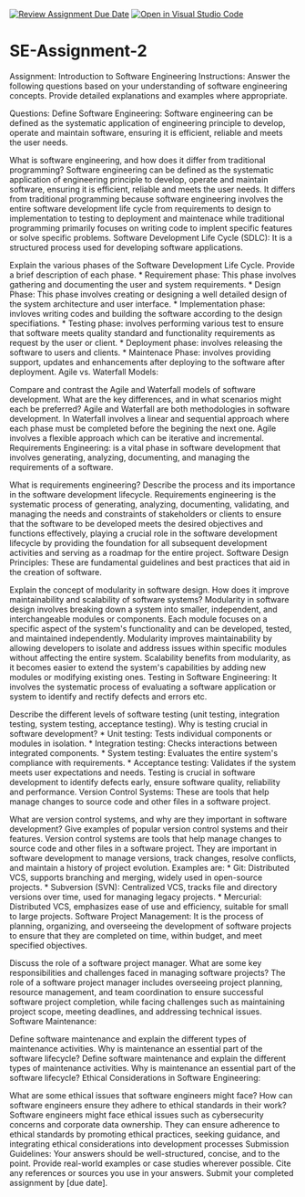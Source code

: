 [![Review Assignment Due Date](https://classroom.github.com/assets/deadline-readme-button-24ddc0f5d75046c5622901739e7c5dd533143b0c8e959d652212380cedb1ea36.svg)](https://classroom.github.com/a/-ucQIGTc)
[![Open in Visual Studio Code](https://classroom.github.com/assets/open-in-vscode-718a45dd9cf7e7f842a935f5ebbe5719a5e09af4491e668f4dbf3b35d5cca122.svg)](https://classroom.github.com/online_ide?assignment_repo_id=15216888&assignment_repo_type=AssignmentRepo)
# SE-Assignment-2
Assignment: Introduction to Software Engineering
Instructions:
Answer the following questions based on your understanding of software engineering concepts. Provide detailed explanations and examples where appropriate.

Questions:
Define Software Engineering: Software engineering can be defined as the systematic application of engineering principle to develop, operate and maintain software, ensuring it is efficient, reliable and meets the user needs.


What is software engineering, and how does it differ from traditional programming? Software engineering can be defined as the systematic application of engineering principle to develop, operate and maintain software, ensuring it is efficient, reliable and meets the user needs. It differs from traditional programming because software engineering involves the entire software development life cycle from requirements to design to implementation to testing to deployment and maintenace while traditional programming primarily focuses on writing code to implent specific features or solve specific problems.
Software Development Life Cycle (SDLC): It is a structured process used for developing software applications.

Explain the various phases of the Software Development Life Cycle. Provide a brief description of each phase. *  Requirement phase: This phase involves gathering and documenting the user and system requirements. *  Design Phase: This phase involves creating or designing a well detailed design of the system architecture and user interface.  *  Implementation phase: invloves writing codes and building the software according to the design specifiations.  *  Testing phase: involves performing various test to ensure that software meets quality standard and functionality requirements as request by the user or client.  *  Deployment phase:  involves releasing the software to users and clients. *  Maintenace Phase: involves providing support, updates and enhancements after deploying to the software after deployment.
Agile vs. Waterfall Models: 

Compare and contrast the Agile and Waterfall models of software development. What are the key differences, and in what scenarios might each be preferred? Agile and Waterfall are both methodologies in software development. In Waterfall involves a linear and sequential approach where each phase must be completed before the begining the next one. Agile involves a flexible approach which can be iterative and incremental.
Requirements Engineering: is a vital phase in software development that involves generating, analyzing, documenting, and managing the requirements of a software.

What is requirements engineering? Describe the process and its importance in the software development lifecycle. Requirements engineering is the systematic process of generating, analyzing, documenting, validating, and managing the needs and constraints of stakeholders or clients to ensure that the software to be developed meets the desired objectives and functions effectively, playing a crucial role in the software development lifecycle by providing the foundation for all subsequent development activities and serving as a roadmap for the entire project.
Software Design Principles: These are fundamental guidelines and best practices that aid in the creation of software.

Explain the concept of modularity in software design. How does it improve maintainability and scalability of software systems? Modularity in software design involves breaking down a system into smaller, independent, and interchangeable modules or components. Each module focuses on a specific aspect of the system's functionality and can be developed, tested, and maintained independently. Modularity improves maintainability by allowing developers to isolate and address issues within specific modules without affecting the entire system. Scalability benefits from modularity, as it becomes easier to extend the system's capabilities by adding new modules or modifying existing ones. 
Testing in Software Engineering: It involves the systematic process of evaluating a software application or system to identify and rectify defects and errors etc. 

Describe the different levels of software testing (unit testing, integration testing, system testing, acceptance testing). Why is testing crucial in software development?  *	Unit testing: Tests individual components or modules in isolation.	*	Integration testing: Checks interactions between integrated components.	*	System testing: Evaluates the entire system's compliance with requirements.	*	Acceptance testing: Validates if the system meets user expectations and needs.   Testing is crucial in software development to identify defects early, ensure software quality, reliability and performance.
Version Control Systems: These are tools that help manage changes to source code and other files in a software project.

What are version control systems, and why are they important in software development? Give examples of popular version control systems and their features. Version control systems are tools that help manage changes to source code and other files in a software project. They are important in software development to manage versions, track changes, resolve conflicts, and maintain a history of project evolution. Examples are:  *	Git: Distributed VCS, supports branching and merging, widely used in open-source projects.	*	Subversion (SVN): Centralized VCS, tracks file and directory versions over time, used for managing legacy projects.	*	Mercurial: Distributed VCS, emphasizes ease of use and efficiency, suitable for small to large projects.
Software Project Management: It is the process of planning, organizing, and overseeing the development of software projects to ensure that they are completed on time, within budget, and meet specified objectives.

Discuss the role of a software project manager. What are some key responsibilities and challenges faced in managing software projects? The role of a software project manager includes overseeing project planning, resource management, and team coordination to ensure successful software project completion, while facing challenges such as maintaining project scope, meeting deadlines, and addressing technical issues.
Software Maintenance: 

Define software maintenance and explain the different types of maintenance activities. Why is maintenance an essential part of the software lifecycle? Define software maintenance and explain the different types of maintenance activities. Why is maintenance an essential part of the software lifecycle?
Ethical Considerations in Software Engineering:

What are some ethical issues that software engineers might face? How can software engineers ensure they adhere to ethical standards in their work? Software engineers might face ethical issues such as cybersecurity concerns and corporate data ownership. They can ensure adherence to ethical standards by promoting ethical practices, seeking guidance, and integrating ethical considerations into development processes
Submission Guidelines:
Your answers should be well-structured, concise, and to the point.
Provide real-world examples or case studies wherever possible.
Cite any references or sources you use in your answers.
Submit your completed assignment by [due date].
